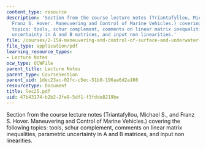 ```yaml
---
content_type: resource
description: 'Section from the course lecture notes (Triantafyllou, Michael S., and
  Franz S. Hover. Maneuvering and Control of Marine Vehicles.) covering the following
  topics: tools, schur complement, comments on linear matrix inequalities, parametric
  uncertainty in A and B matrices, and input non linearities.'
file: /courses/2-154-maneuvering-and-control-of-surface-and-underwater-vehicles-13-49-fall-2004/47b43174b2b22fe95df1f3fdde8219be_lec25.pdf
file_type: application/pdf
learning_resource_types:
- Lecture Notes
ocw_type: OCWFile
parent_title: Lecture Notes
parent_type: CourseSection
parent_uid: 1dec23ac-02fc-c5ec-51b8-196aa6d2a108
resourcetype: Document
title: lec25.pdf
uid: 47b43174-b2b2-2fe9-5df1-f3fdde8219be
---
```

Section from the course lecture notes (Triantafyllou, Michael S., and Franz S. Hover. Maneuvering and Control of Marine Vehicles.) covering the following topics: tools, schur complement, comments on linear matrix inequalities, parametric uncertainty in A and B matrices, and input non linearities.

